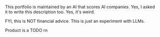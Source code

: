 This portfolio is maintained by an AI that scores AI companies. Yes, I asked it to write this description too. Yes, it's weird.

FYI, this is NOT financial advice. This is just an experiment with LLMs.

Product is a TODO rn
